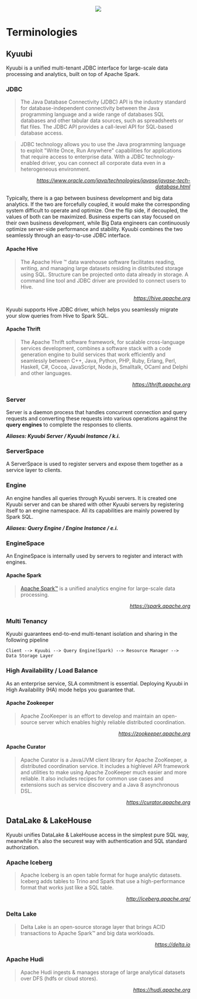<div align=center>

![](../imgs/kyuubi_logo_simple.png)

</div>

# Terminologies

## Kyuubi

Kyuubi is a unified multi-tenant JDBC interface for large-scale data processing and analytics, built on top of Apache Spark.

### JDBC

> The Java Database Connectivity (JDBC) API is the industry standard for database-independent connectivity between the Java programming language and a wide range of databases SQL databases and other tabular data sources,
> such as spreadsheets or flat files.
> The JDBC API provides a call-level API for SQL-based database access.

> JDBC technology allows you to use the Java programming language to exploit "Write Once, Run Anywhere" capabilities for applications that require access to enterprise data.
> With a JDBC technology-enabled driver, you can connect all corporate data even in a heterogeneous environment.

<p align=right>
<em>
<a href="https://www.oracle.com/java/technologies/javase/javase-tech-database.html">https://www.oracle.com/java/technologies/javase/javase-tech-database.html</a>
</em>
</p>

Typically, there is a gap between business development and big data analytics.
If the two are forcefully coupled, it would make the corresponding system difficult to operate and optimize.
One the flip side, if decoupled, the values of both can be maximized.
Business experts can stay focused on their own business development,
while Big Data engineers can continuously optimize server-side performance and stability.
Kyuubi combines the two seamlessly through an easy-to-use JDBC interface.

#### Apache Hive

> The Apache Hive ™ data warehouse software facilitates reading, writing, and managing large datasets residing in distributed storage using SQL. Structure can be projected onto data already in storage. A command line tool and JDBC driver are provided to connect users to Hive.

<p align=right>
<em>
<a href="https://hive.apache.org/">https://hive.apache.org</a>
</em>
</p>

Kyuubi supports Hive JDBC driver, which helps you seamlessly migrate your slow queries from Hive to Spark SQL.

#### Apache Thrift

> The Apache Thrift software framework, for scalable cross-language services development, combines a software stack with a code generation engine to build services that work efficiently and seamlessly between C++, Java, Python, PHP, Ruby, Erlang, Perl, Haskell, C#, Cocoa, JavaScript, Node.js, Smalltalk, OCaml and Delphi and other languages.

<p align=right>
<em>
<a href="https://thrift.apache.org/">https://thrift.apache.org</a>
</em>
</p>

### Server

Server is a daemon process that handles concurrent connection and query requests and converting these requests into various operations against the **query engines** to complete the responses to clients.

_**Aliases: Kyuubi Server / Kyuubi Instance / k.i.**_

### ServerSpace

A ServerSpace is used to register servers and expose them together as a service layer to clients.

### Engine

An engine handles all queries through Kyuubi servers.
It is created one Kyuubi server and can be shared with other Kyuubi servers by registering itself to an engine namespace.
All its capabilities are mainly powered by Spark SQL.

_**Aliases: Query Engine / Engine Instance / e.i.**_

### EngineSpace

An EngineSpace is internally used by servers to register and interact with engines.

#### Apache Spark

> [Apache Spark™](https://spark.apache.org/) is a unified analytics engine for large-scale data processing.

<p align=right>
<em>
<a href="https://spark.apache.org">https://spark.apache.org</a>
</em>
</p>

### Multi Tenancy

Kyuubi guarantees end-to-end multi-tenant isolation and sharing in the following pipeline

```
Client --> Kyuubi --> Query Engine(Spark) --> Resource Manager --> Data Storage Layer
```

### High Availability / Load Balance

As an enterprise service, SLA commitment is essential. Deploying Kyuubi in High Availability (HA) mode helps you guarantee that.

#### Apache Zookeeper

> Apache ZooKeeper is an effort to develop and maintain an open-source server which enables highly reliable distributed coordination.

<p align=right>
<em>
<a href="https://zookeeper.apache.org/">https://zookeeper.apache.org</a>
</em>
</p>

#### Apache Curator

> Apache Curator is a Java/JVM client library for Apache ZooKeeper, a distributed coordination service. It includes a highlevel API framework and utilities to make using Apache ZooKeeper much easier and more reliable. It also includes recipes for common use cases and extensions such as service discovery and a Java 8 asynchronous DSL.

<p align=right>
<em>
<a href="https://curator.apache.org/">https://curator.apache.org</a>
</em>
</p>

## DataLake & LakeHouse

Kyuubi unifies DataLake & LakeHouse access in the simplest pure SQL way, meanwhile it's also the securest way with authentication and SQL standard authorization.

### Apache Iceberg

> Apache Iceberg is an open table format for huge analytic datasets. Iceberg adds tables to Trino and Spark that use a high-performance format that works just like a SQL table.

<p align=right>
<em>
<a href="http://iceberg.apache.org/">http://iceberg.apache.org/</a>
</em>
</p>

### Delta Lake

> Delta Lake is an open-source storage layer that brings ACID transactions to Apache Spark™ and big data workloads.

<p align=right>
<em>
<a href="https://delta.io/">https://delta.io</a>
</em>
</p>

### Apache Hudi

> Apache Hudi ingests & manages storage of large analytical datasets over DFS (hdfs or cloud stores).

<p align=right>
<em>
<a href="https://hudi.apache.org/">https://hudi.apache.org</a>
</em>
</p>
